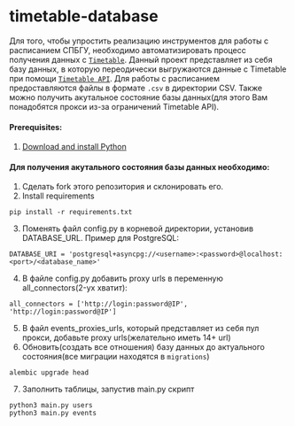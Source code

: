 # timetable-database
Для того, чтобы упростить реализацию инструментов для работы с расписанием  СПБГУ, необходимо автоматизировать процесс получения данных с [`Timetable`](https://timetable.spbu.ru/). Данный проект представляет из себя базу данных, в которую переодически выгружаются данные с Timetable при помощи [`Timetable API`](https://timetable.spbu.ru/api/v1). Для работы с расписанием предоставляются файлы в формате `.csv` в директории CSV. Также можно получить акутальное состояние базы данных(для этого Вам понадобятся прокси из-за ограничений Timetable API).
#### Prerequisites:
1. [Download and install Python](https://www.python.org/downloads/)
   
#### Для получения акутального состояния базы данных необходимо:
1. Сделать fork этого репозитория и склонировать его.
2. Install requirements
```
pip install -r requirements.txt
```
3. Поменять файл config.py в корневой директории, установив DATABASE_URL. Пример для PostgreSQL:
```
DATABASE_URI = 'postgresql+asyncpg://<username>:<password>@localhost:<port>/<database_name>'
```
4. В файле config.py добавить proxy urls в переменную all_connectors(2-ух хватит):
```
all_connectors = ['http://login:password@IP', 'http://login:password@IP']
```
5. В файл events_proxies_urls, который представляет из себя пул прокси, добавьте proxy urls(желательно иметь 14+ url)
6. Обновить(cоздать все отношения) базу данных до актуального состояния(все миграции находятся в `migrations`)
```
alembic upgrade head
```
7. Заполнить таблицы, запустив main.py скрипт
```
python3 main.py users
python3 main.py events
```
